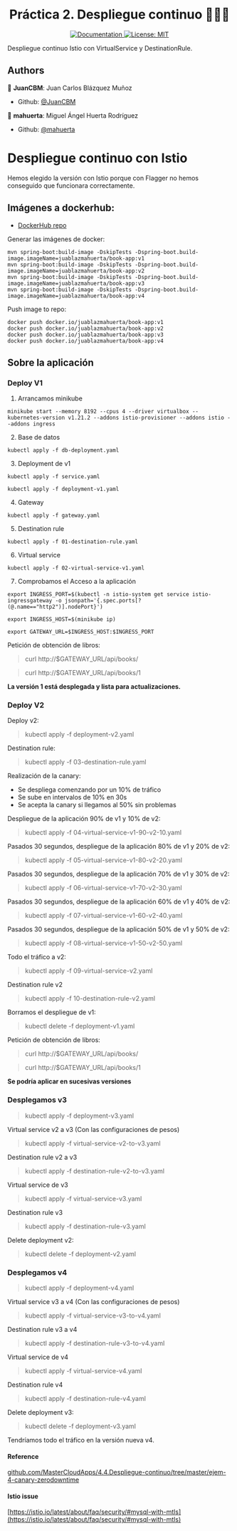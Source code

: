 <h1 align="center">Práctica 2. Despliegue continuo 👨🏻‍💻 </h1>

<p align="center">
  <a href="/docs" target="_blank">
    <img alt="Documentation" src="https://img.shields.io/badge/documentation-yes-brightgreen.svg" />
  </a>
  <a href="#" target="_blank">
    <img alt="License: MIT" src="https://img.shields.io/badge/License-MIT-yellow.svg" />
  </a>
</p>

Despliegue continuo Istio con VirtualService y DestinationRule.

## Authors

👤 **JuanCBM**: Juan Carlos Blázquez Muñoz

* Github: [@JuanCBM](https://github.com/JuanCBM)

👤 **mahuerta**: Miguel Ángel Huerta Rodríguez

* Github: [@mahuerta](https://github.com/mahuerta)


# Despliegue continuo con Istio
Hemos elegido la versión con Istio porque con Flagger no hemos conseguido que funcionara correctamente.

## Imágenes a dockerhub:
- [DockerHub repo](https://hub.docker.com/r/juablazmahuerta/book-app)

Generar las imágenes de docker:

```
mvn spring-boot:build-image -DskipTests -Dspring-boot.build-image.imageName=juablazmahuerta/book-app:v1 
mvn spring-boot:build-image -DskipTests -Dspring-boot.build-image.imageName=juablazmahuerta/book-app:v2 
mvn spring-boot:build-image -DskipTests -Dspring-boot.build-image.imageName=juablazmahuerta/book-app:v3 
mvn spring-boot:build-image -DskipTests -Dspring-boot.build-image.imageName=juablazmahuerta/book-app:v4 

```

Push image to repo:

```
docker push docker.io/juablazmahuerta/book-app:v1
docker push docker.io/juablazmahuerta/book-app:v2
docker push docker.io/juablazmahuerta/book-app:v3
docker push docker.io/juablazmahuerta/book-app:v4

```

## Sobre la aplicación

### Deploy V1
1. Arrancamos minikube
```
minikube start --memory 8192 --cpus 4 --driver virtualbox --kubernetes-version v1.21.2 --addons istio-provisioner --addons istio --addons ingress
```

2. Base de datos
```
kubectl apply -f db-deployment.yaml
```

3. Deployment de v1

```
kubectl apply -f service.yaml
```

```
kubectl apply -f deployment-v1.yaml
```

4. Gateway
```
kubectl apply -f gateway.yaml
```

5. Destination rule
```
kubectl apply -f 01-destination-rule.yaml
```

6. Virtual service
```
kubectl apply -f 02-virtual-service-v1.yaml
```

7. Comprobamos el Acceso a la aplicación

```
export INGRESS_PORT=$(kubectl -n istio-system get service istio-ingressgateway -o jsonpath='{.spec.ports[?(@.name=="http2")].nodePort}')

export INGRESS_HOST=$(minikube ip)

export GATEWAY_URL=$INGRESS_HOST:$INGRESS_PORT
```

Petición de obtención de libros:

> curl http://$GATEWAY_URL/api/books/

> curl http://$GATEWAY_URL/api/books/1


**La versión 1 está desplegada y lista para actualizaciones.**

### Deploy V2

Deploy v2:
> kubectl apply -f deployment-v2.yaml

Destination rule:
> kubectl apply -f 03-destination-rule.yaml

Realización de la canary:
- Se despliega comenzando por un 10% de tráfico
- Se sube en intervalos de 10% en 30s
- Se acepta la canary si llegamos al 50% sin problemas

Despliegue de la aplicación 90% de v1 y 10% de v2:

> kubectl apply -f 04-virtual-service-v1-90-v2-10.yaml

Pasados 30 segundos, despliegue de la aplicación 80% de v1 y 20% de v2:

> kubectl apply -f 05-virtual-service-v1-80-v2-20.yaml

Pasados 30 segundos, despliegue de la aplicación 70% de v1 y 30% de v2:

> kubectl apply -f 06-virtual-service-v1-70-v2-30.yaml

Pasados 30 segundos, despliegue de la aplicación 60% de v1 y 40% de v2:

> kubectl apply -f 07-virtual-service-v1-60-v2-40.yaml

Pasados 30 segundos, despliegue de la aplicación 50% de v1 y 50% de v2:

> kubectl apply -f 08-virtual-service-v1-50-v2-50.yaml

Todo el tráfico a v2:

> kubectl apply -f 09-virtual-service-v2.yaml

Destination rule v2
> kubectl apply -f 10-destination-rule-v2.yaml

Borramos el despliegue de v1:
> kubectl delete -f deployment-v1.yaml

Petición de obtención de libros:

> curl http://$GATEWAY_URL/api/books/

> curl http://$GATEWAY_URL/api/books/1


**Se podría aplicar en sucesivas versiones**

### Desplegamos v3
> kubectl apply -f deployment-v3.yaml

Virtual service v2 a v3 (Con las configuraciones de pesos)
> kubectl apply -f virtual-service-v2-to-v3.yaml

Destination rule v2 a v3 
> kubectl apply -f destination-rule-v2-to-v3.yaml

Virtual service de v3
> kubectl apply -f virtual-service-v3.yaml

Destination rule v3 
> kubectl apply -f destination-rule-v3.yaml

Delete deployment v2:
> kubectl delete -f deployment-v2.yaml


### Desplegamos v4
> kubectl apply -f deployment-v4.yaml

Virtual service v3 a v4 (Con las configuraciones de pesos)
> kubectl apply -f virtual-service-v3-to-v4.yaml

Destination rule v3 a v4 
> kubectl apply -f destination-rule-v3-to-v4.yaml

Virtual service de v4
> kubectl apply -f virtual-service-v4.yaml

Destination rule v4 
> kubectl apply -f destination-rule-v4.yaml

Delete deployment v3:
> kubectl delete -f deployment-v3.yaml

Tendríamos todo el tráfico en la versión nueva v4.

#### Reference
[github.com/MasterCloudApps/4.4.Despliegue-continuo/tree/master/ejem-4-canary-zerodowntime](https://github.com/MasterCloudApps/4.4.Despliegue-continuo/tree/master/ejem-4-canary-zerodowntime)

#### Istio issue
[https://istio.io/latest/about/faq/security/#mysql-with-mtls](https://istio.io/latest/about/faq/security/#mysql-with-mtls)


